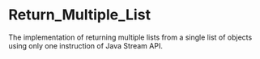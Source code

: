 # Return_Multiple_List
The implementation of returning multiple lists from a single list of objects using only one instruction of Java Stream API.
